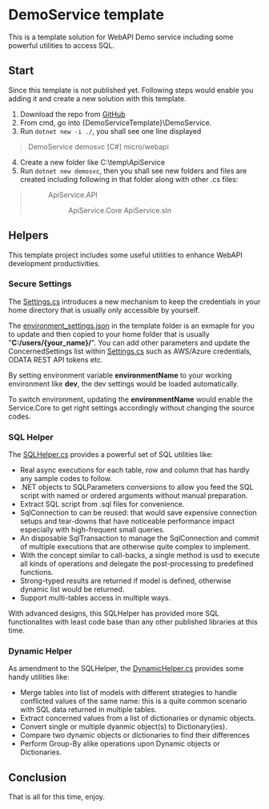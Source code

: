 # DemoService template

This is a template solution for WebAPI Demo service including some powerful utilities to access SQL.


## Start

Since this template is not published yet. Following steps would enable you adding it and create a new solution with this template.

1. Download the repo from [GitHub](https://github.com/Cruisoring/DemoService)
2. From cmd, go into {DemoServiceTemplate}\DemoService.
3. Run `dotnet new -i ./`, you shall see one line displayed
> DemoService        demosvc   [C#]   micro/webapi      
4. Create a new folder like C:\temp\ApiService
5. Run `dotnet new demosvc`, then you shall see new folders and files are created including following in that folder along with other .cs files:
> <DIR> 	ApiService.API
> <DIR>		ApiService.Core
>			ApiService.sln


## Helpers

This template project includes some useful utilities to enhance WebAPI development productivities.

### Secure Settings

The [Settings.cs](./DemoService/DemoService.Core/Settings.cs) introduces a new mechanism to keep the credentials in your home directory that is usually only accessible by yourself.

The [environment_settings.json](./environment_settings.json) in the template folder is an exmaple for you to update and then copied to your home folder that is usually "**C:/users/{your_name}/**". You can add other parameters and update the ConcernedSettings list within [Settings.cs](DemoService.Core/Settings.cs) such as AWS/Azure credentials, ODATA REST API tokens etc.

By setting environment variable **environmentName** to your working environment like **dev**, the dev settings would be loaded automatically.

To switch environment, updating the **environmentName** would enable the Service.Core to get right settings accordingly without changing the source codes.


### SQL Helper

The [SQLHelper.cs](./DemoService/DemoService.Core/Helpers/SQLHelper.cs) provides a powerful set of SQL utilities like:
* Real async executions for each table, row and column that has hardly any sample codes to follow.
* .NET objects to SQLParameters conversions to allow you feed the SQL script with named or ordered arguments without manual preparation.
* Extract SQL script from .sql files for convenience.
* SqlConnection to can be reused: that would save expensive connection setups and tear-downs that have noticeable performance impact especially with high-frequent small queries.
* An disposable SqlTransaction to manage the SqlConnection and commit of multiple executions that are otherwise quite complex to implement.
* With the concept similar to call-backs, a single method is usd to execute all kinds of operations and delegate the post-processing to predefined functions.
* Strong-typed results are returned if model is defined, otherwise dynamic list would be returned.
* Support multi-tables access in multiple ways.

With advanced designs, this SQLHelper has provided more SQL functionalites with least code base than any other published libraries at this time.


### Dynamic Helper

As amendment to the SQLHelper, the [DynamicHelper.cs](./DemoService/DemoService.Core/Helpers/DynamicHelper.cs) provides some handy utilities like:
* Merge tables into list of models with different strategies to handle conflicted values of the same name: this is a quite common scenario with SQL data returned in multiple tables.
* Extract concerned values from a list of dictionaries or dynamic objects.
* Convert single or multiple dyanmic object(s) to Dictionary(ies).
* Compare two dynamic objects or dictionaries to find their differences
* Perform Group-By alike operations upon Dynamic objects or Dictionaries.


## Conclusion

That is all for this time, enjoy.